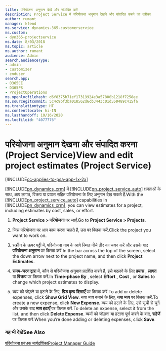 ```yaml
---
title: परियोजना अनुमान देखें और संपादित करें
description: Project Service में परियोजना अनुमान देखने और संपादित करने का तरीका
author: rumant
manager: kfend
ms.service: dynamics-365-customerservice
ms.custom:
- dyn365-projectservice
ms.date: 8/03/2018
ms.topic: article
ms.author: rumant
audience: Admin
search.audienceType:
- admin
- customizer
- enduser
search.app:
- D365CE
- D365PS
- ProjectOperations
ms.openlocfilehash: d6f8375b71ef17319924e3a57800b1218f7258ee
ms.sourcegitcommit: 5c4c9bf3ba018562d6cb3443c01d550489c415fa
ms.translationtype: HT
ms.contentlocale: hi-IN
ms.lasthandoff: 10/16/2020
ms.locfileid: "4077776"
---
```

# <a name="view-and-edit-project-estimates-project-service"></a><span data-ttu-id="02aa2-103">परियोजना अनुमान देखना और संपादित करना (Project Service)</span><span class="sxs-lookup"><span data-stu-id="02aa2-103">View and edit project estimates (Project Service)</span></span>

[!INCLUDE[cc-applies-to-psa-app-1x-2x](../includes/cc-applies-to-psa-app-1x-2x.md)]

<span data-ttu-id="02aa2-104">[!INCLUDE[pn_dynamics_crm](../includes/pn-dynamics-crm.md)] में [!INCLUDE[pn_project_service_auto](../includes/pn-project-service-auto.md)] क्षमताओं के साथ, आप लागत, विक्रय या प्रयास सहित परियोजना के लिए अनुमान देख सकते हैं.</span><span class="sxs-lookup"><span data-stu-id="02aa2-104">With the [!INCLUDE[pn_project_service_auto](../includes/pn-project-service-auto.md)] capabilities in [!INCLUDE[pn_dynamics_crm](../includes/pn-dynamics-crm.md)], you can view estimates for a project, including estimates by cost, sales, or effort.</span></span>  
  
1.  <span data-ttu-id="02aa2-105">**Project Service > परियोजना** पर जाएँ.</span><span class="sxs-lookup"><span data-stu-id="02aa2-105">Go to **Project Service > Projects**.</span></span>  
  
2.  <span data-ttu-id="02aa2-106">जिस परियोजना पर आप काम करना चाहते हैं, उस पर क्लिक करें.</span><span class="sxs-lookup"><span data-stu-id="02aa2-106">Click the project you want to work on.</span></span>  
  
3.  <span data-ttu-id="02aa2-107">स्क्रीन के ऊपर पट्टी में, परियोजना नाम के आगे स्थित नीचे तीर का चयन करें और उसके बाद **परियोजना अनुमान** पर क्लिक करें.</span><span class="sxs-lookup"><span data-stu-id="02aa2-107">In the bar across the top of the screen, select the down arrow next to the project name, and then click **Project Estimates**.</span></span>  
  
4.  <span data-ttu-id="02aa2-108">**समय-चरण द्वारा** में, कौन से परियोजना अनुमान प्रदर्शित करने हैं, इसे बदलने के लिए **प्रयास** , **लागत** या **विक्रय** पर क्लिक करें.</span><span class="sxs-lookup"><span data-stu-id="02aa2-108">In **Time-phase By** , select **Effort** , **Cost** , or **Sales** to change which project estimates to display.</span></span>  
  
5.  <span data-ttu-id="02aa2-109">व्यय को जोड़ने या हटाने के लिए, **ग्रिड दृश्य दिखाएँ** पर क्लिक करें.</span><span class="sxs-lookup"><span data-stu-id="02aa2-109">To add or delete expenses, click **Show Grid View**.</span></span> <span data-ttu-id="02aa2-110">नया व्यय बनाने के लिए, **नया व्यय** पर क्लिक करें.</span><span class="sxs-lookup"><span data-stu-id="02aa2-110">To create a new expense, click **New Expense**.</span></span> <span data-ttu-id="02aa2-111">व्यय को हटाने के लिए, उसे सूची से चुनें और उसके बाद **व्यय हटाएँ** पर क्लिक करें.</span><span class="sxs-lookup"><span data-stu-id="02aa2-111">To delete an expense, select it from the list, and then click **Delete Expense**.</span></span> <span data-ttu-id="02aa2-112">व्ययों को जोड़ना या हटाना पूर्ण करने के बाद, **सहेजें** पर क्लिक करें.</span><span class="sxs-lookup"><span data-stu-id="02aa2-112">When you’re done adding or deleting expenses, click **Save**.</span></span>  
  
### <a name="see-also"></a><span data-ttu-id="02aa2-113">यह भी देखें</span><span class="sxs-lookup"><span data-stu-id="02aa2-113">See Also</span></span>  
 [<span data-ttu-id="02aa2-114">परियोजना प्रबंधक मार्गदर्शिका</span><span class="sxs-lookup"><span data-stu-id="02aa2-114">Project Manager Guide</span></span>](../psa/project-manager-guide.md)
